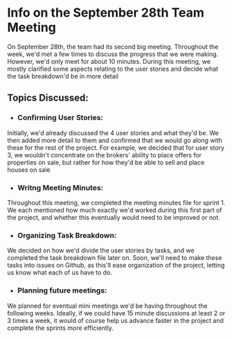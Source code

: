 # Info on the September 28th Team Meeting

On September 28th, the team had its second big meeting. Throughout the week, we'd met a few times to discuss the progress that we were making. However, we'd only 
meet for about 10 minutes. During this meeting, we mostly clarified some aspects relating to the user stories and decide what the task breakdown'd be in more detail

## Topics Discussed:

* ### Confirming User Stories:
Initially, we'd already discussed the 4 user stories and what they'd be. We then added more detail to them and confirmed that we would go along with these for the
rest of the project. For example, we decided that for user story 3, we wouldn't concentrate on the brokers' ability to place offers for properties on sale, but rather
for how they'd be able to sell and place houses on sale

* ### Writng Meeting Minutes:
Throughout this meeting, we completed the meeting minutes file for sprint 1.
We each mentioned how much exactly we'd worked during this first part of the project, and whether this eventually would need to be improved or not.

* ### Organizing Task Breakdown:
We decided on how we'd divide the user stories by tasks, and we completed the task breakdown file later on. Soon, we'll need to make these tasks into issues on Github,
as this'll ease organization of the project, letting us know what each of us have to do.

* ### Planning future meetings:
We planned for eventual mini meetings we'd be having throughout the following weeks. Ideally, if we could have 15 minute discussions at least 2 or 3 times a week, it
would of course help us advance faster in the project and complete the sprints more efficiently.
